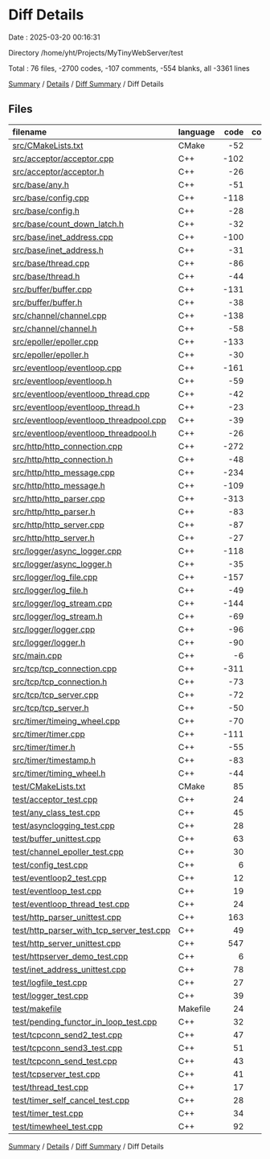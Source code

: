 # Diff Details

Date : 2025-03-20 00:16:31

Directory /home/yht/Projects/MyTinyWebServer/test

Total : 76 files,  -2700 codes, -107 comments, -554 blanks, all -3361 lines

[Summary](results.md) / [Details](details.md) / [Diff Summary](diff.md) / Diff Details

## Files
| filename | language | code | comment | blank | total |
| :--- | :--- | ---: | ---: | ---: | ---: |
| [src/CMakeLists.txt](/src/CMakeLists.txt) | CMake | -52 | 0 | -8 | -60 |
| [src/acceptor/acceptor.cpp](/src/acceptor/acceptor.cpp) | C++ | -102 | -7 | -14 | -123 |
| [src/acceptor/acceptor.h](/src/acceptor/acceptor.h) | C++ | -26 | 0 | -6 | -32 |
| [src/base/any.h](/src/base/any.h) | C++ | -51 | -4 | -17 | -72 |
| [src/base/config.cpp](/src/base/config.cpp) | C++ | -118 | -4 | -12 | -134 |
| [src/base/config.h](/src/base/config.h) | C++ | -28 | -12 | -6 | -46 |
| [src/base/count\_down\_latch.h](/src/base/count_down_latch.h) | C++ | -32 | 0 | -8 | -40 |
| [src/base/inet\_address.cpp](/src/base/inet_address.cpp) | C++ | -100 | 0 | -20 | -120 |
| [src/base/inet\_address.h](/src/base/inet_address.h) | C++ | -31 | 0 | -8 | -39 |
| [src/base/thread.cpp](/src/base/thread.cpp) | C++ | -86 | -3 | -21 | -110 |
| [src/base/thread.h](/src/base/thread.h) | C++ | -44 | -4 | -19 | -67 |
| [src/buffer/buffer.cpp](/src/buffer/buffer.cpp) | C++ | -131 | -7 | -35 | -173 |
| [src/buffer/buffer.h](/src/buffer/buffer.h) | C++ | -38 | -26 | -16 | -80 |
| [src/channel/channel.cpp](/src/channel/channel.cpp) | C++ | -138 | -1 | -39 | -178 |
| [src/channel/channel.h](/src/channel/channel.h) | C++ | -58 | -4 | -12 | -74 |
| [src/epoller/epoller.cpp](/src/epoller/epoller.cpp) | C++ | -133 | -2 | -20 | -155 |
| [src/epoller/epoller.h](/src/epoller/epoller.h) | C++ | -30 | 0 | -11 | -41 |
| [src/eventloop/eventloop.cpp](/src/eventloop/eventloop.cpp) | C++ | -161 | -2 | -40 | -203 |
| [src/eventloop/eventloop.h](/src/eventloop/eventloop.h) | C++ | -59 | -3 | -18 | -80 |
| [src/eventloop/eventloop\_thread.cpp](/src/eventloop/eventloop_thread.cpp) | C++ | -42 | -4 | -9 | -55 |
| [src/eventloop/eventloop\_thread.h](/src/eventloop/eventloop_thread.h) | C++ | -23 | 0 | -8 | -31 |
| [src/eventloop/eventloop\_threadpool.cpp](/src/eventloop/eventloop_threadpool.cpp) | C++ | -39 | -1 | -9 | -49 |
| [src/eventloop/eventloop\_threadpool.h](/src/eventloop/eventloop_threadpool.h) | C++ | -26 | -1 | -9 | -36 |
| [src/http/http\_connection.cpp](/src/http/http_connection.cpp) | C++ | -272 | -20 | -35 | -327 |
| [src/http/http\_connection.h](/src/http/http_connection.h) | C++ | -48 | -11 | -13 | -72 |
| [src/http/http\_message.cpp](/src/http/http_message.cpp) | C++ | -234 | -7 | -42 | -283 |
| [src/http/http\_message.h](/src/http/http_message.h) | C++ | -109 | -1 | -27 | -137 |
| [src/http/http\_parser.cpp](/src/http/http_parser.cpp) | C++ | -313 | -14 | -54 | -381 |
| [src/http/http\_parser.h](/src/http/http_parser.h) | C++ | -83 | 0 | -14 | -97 |
| [src/http/http\_server.cpp](/src/http/http_server.cpp) | C++ | -87 | -8 | -14 | -109 |
| [src/http/http\_server.h](/src/http/http_server.h) | C++ | -27 | -2 | -10 | -39 |
| [src/logger/async\_logger.cpp](/src/logger/async_logger.cpp) | C++ | -118 | -7 | -17 | -142 |
| [src/logger/async\_logger.h](/src/logger/async_logger.h) | C++ | -35 | -1 | -6 | -42 |
| [src/logger/log\_file.cpp](/src/logger/log_file.cpp) | C++ | -157 | -6 | -27 | -190 |
| [src/logger/log\_file.h](/src/logger/log_file.h) | C++ | -49 | -2 | -13 | -64 |
| [src/logger/log\_stream.cpp](/src/logger/log_stream.cpp) | C++ | -144 | -3 | -34 | -181 |
| [src/logger/log\_stream.h](/src/logger/log_stream.h) | C++ | -69 | -3 | -20 | -92 |
| [src/logger/logger.cpp](/src/logger/logger.cpp) | C++ | -96 | -7 | -26 | -129 |
| [src/logger/logger.h](/src/logger/logger.h) | C++ | -90 | -7 | -23 | -120 |
| [src/main.cpp](/src/main.cpp) | C++ | -6 | 0 | -1 | -7 |
| [src/tcp/tcp\_connection.cpp](/src/tcp/tcp_connection.cpp) | C++ | -311 | -33 | -38 | -382 |
| [src/tcp/tcp\_connection.h](/src/tcp/tcp_connection.h) | C++ | -73 | -11 | -23 | -107 |
| [src/tcp/tcp\_server.cpp](/src/tcp/tcp_server.cpp) | C++ | -72 | -11 | -21 | -104 |
| [src/tcp/tcp\_server.h](/src/tcp/tcp_server.h) | C++ | -50 | -18 | -18 | -86 |
| [src/timer/timeing\_wheel.cpp](/src/timer/timeing_wheel.cpp) | C++ | -70 | -9 | -16 | -95 |
| [src/timer/timer.cpp](/src/timer/timer.cpp) | C++ | -111 | -13 | -19 | -143 |
| [src/timer/timer.h](/src/timer/timer.h) | C++ | -55 | -1 | -15 | -71 |
| [src/timer/timestamp.h](/src/timer/timestamp.h) | C++ | -83 | -4 | -19 | -106 |
| [src/timer/timing\_wheel.h](/src/timer/timing_wheel.h) | C++ | -44 | 0 | -8 | -52 |
| [test/CMakeLists.txt](/test/CMakeLists.txt) | CMake | 85 | 0 | 26 | 111 |
| [test/acceptor\_test.cpp](/test/acceptor_test.cpp) | C++ | 24 | 0 | 5 | 29 |
| [test/any\_class\_test.cpp](/test/any_class_test.cpp) | C++ | 45 | 0 | 5 | 50 |
| [test/asynclogging\_test.cpp](/test/asynclogging_test.cpp) | C++ | 28 | 3 | 10 | 41 |
| [test/buffer\_unittest.cpp](/test/buffer_unittest.cpp) | C++ | 63 | 73 | 29 | 165 |
| [test/channel\_epoller\_test.cpp](/test/channel_epoller_test.cpp) | C++ | 30 | 3 | 9 | 42 |
| [test/config\_test.cpp](/test/config_test.cpp) | C++ | 6 | 0 | 2 | 8 |
| [test/eventloop2\_test.cpp](/test/eventloop2_test.cpp) | C++ | 12 | 1 | 5 | 18 |
| [test/eventloop\_test.cpp](/test/eventloop_test.cpp) | C++ | 19 | 0 | 3 | 22 |
| [test/eventloop\_thread\_test.cpp](/test/eventloop_thread_test.cpp) | C++ | 24 | 1 | 6 | 31 |
| [test/http\_parser\_unittest.cpp](/test/http_parser_unittest.cpp) | C++ | 163 | 24 | 33 | 220 |
| [test/http\_parser\_with\_tcp\_server\_test.cpp](/test/http_parser_with_tcp_server_test.cpp) | C++ | 49 | 2 | 12 | 63 |
| [test/http\_server\_unittest.cpp](/test/http_server_unittest.cpp) | C++ | 547 | 35 | 82 | 664 |
| [test/httpserver\_demo\_test.cpp](/test/httpserver_demo_test.cpp) | C++ | 6 | 0 | 1 | 7 |
| [test/inet\_address\_unittest.cpp](/test/inet_address_unittest.cpp) | C++ | 78 | 5 | 29 | 112 |
| [test/logfile\_test.cpp](/test/logfile_test.cpp) | C++ | 27 | 0 | 9 | 36 |
| [test/logger\_test.cpp](/test/logger_test.cpp) | C++ | 39 | 0 | 6 | 45 |
| [test/makefile](/test/makefile) | Makefile | 24 | 9 | 12 | 45 |
| [test/pending\_functor\_in\_loop\_test.cpp](/test/pending_functor_in_loop_test.cpp) | C++ | 32 | 1 | 10 | 43 |
| [test/tcpconn\_send2\_test.cpp](/test/tcpconn_send2_test.cpp) | C++ | 47 | 1 | 9 | 57 |
| [test/tcpconn\_send3\_test.cpp](/test/tcpconn_send3_test.cpp) | C++ | 51 | 1 | 9 | 61 |
| [test/tcpconn\_send\_test.cpp](/test/tcpconn_send_test.cpp) | C++ | 43 | 1 | 9 | 53 |
| [test/tcpserver\_test.cpp](/test/tcpserver_test.cpp) | C++ | 41 | 1 | 8 | 50 |
| [test/thread\_test.cpp](/test/thread_test.cpp) | C++ | 17 | 5 | 5 | 27 |
| [test/timer\_self\_cancel\_test.cpp](/test/timer_self_cancel_test.cpp) | C++ | 28 | 0 | 5 | 33 |
| [test/timer\_test.cpp](/test/timer_test.cpp) | C++ | 34 | 0 | 7 | 41 |
| [test/timewheel\_test.cpp](/test/timewheel_test.cpp) | C++ | 92 | 11 | 18 | 121 |

[Summary](results.md) / [Details](details.md) / [Diff Summary](diff.md) / Diff Details